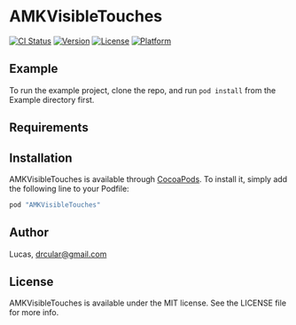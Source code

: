 # AMKVisibleTouches

[![CI Status](http://img.shields.io/travis/Lucas/AMKVisibleTouches.svg?style=flat)](https://travis-ci.org/Lucas/AMKVisibleTouches)
[![Version](https://img.shields.io/cocoapods/v/AMKVisibleTouches.svg?style=flat)](http://cocoapods.org/pods/AMKVisibleTouches)
[![License](https://img.shields.io/cocoapods/l/AMKVisibleTouches.svg?style=flat)](http://cocoapods.org/pods/AMKVisibleTouches)
[![Platform](https://img.shields.io/cocoapods/p/AMKVisibleTouches.svg?style=flat)](http://cocoapods.org/pods/AMKVisibleTouches)

## Example

To run the example project, clone the repo, and run `pod install` from the Example directory first.

## Requirements

## Installation

AMKVisibleTouches is available through [CocoaPods](http://cocoapods.org). To install
it, simply add the following line to your Podfile:

```ruby
pod "AMKVisibleTouches"
```

## Author

Lucas, drcular@gmail.com

## License

AMKVisibleTouches is available under the MIT license. See the LICENSE file for more info.
